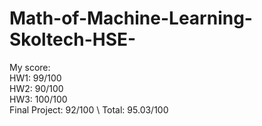 # Math-of-Machine-Learning-Skoltech-HSE-

My score: \
HW1: 99/100 \
HW2: 90/100 \
HW3: 100/100 \
Final Project: 92/100 \ 
Total: 95.03/100
